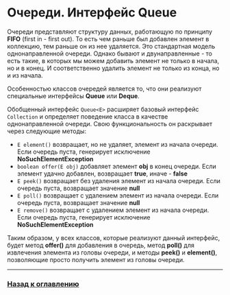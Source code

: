 # Очереди. Интерфейс Queue

Очереди представляют структуру данных, работающую по принципу **FIFO** (first in - first out).
То есть чем раньше был добавлен элемент в коллекцию, тем раньше он из нее удаляется.
Это стандартная модель однонаправленной очереди.
Однако бывают и двунаправленные - то есть такие, в которых мы можем добавить элемент не только в начала, но и в конец.
И соответственно удалить элемент не только из конца, но и из начала.

Особенностью классов очередей является то, что они реализуют специальные интерфейсы **Queue** или **Deque**.

Обобщенный интерфейс `Queue<E>` расширяет базовый интерфейс `Collection` и определяет поведение класса в качестве однонаправленной очереди.
Свою функциональность он раскрывает через следующие методы:

-   `E element()` возвращает, но не удаляет, элемент из начала очереди. 
    Если очередь пуста, генерирует исключение **NoSuchElementException**
-   `boolean offer(E obj)` добавляет элемент **obj** в конец очереди.
    Если элемент удачно добавлен, возвращает **true**, иначе - **false**
-   `E peek()` возвращает без удаления элемент из начала очереди.
    Если очередь пуста, возвращает значение **null**
-   `E poll()` возвращает с удалением элемент из начала очереди.
    Если очередь пуста, возвращает значение **null**
-   `E remove()` возвращает с удалением элемент из начала очереди.
    Если очередь пуста, генерирует исключение **NoSuchElementException**

Таким образом, у всех классов, которые реализуют данный интерфейс, будет метод **offer()** для добавления в очередь,
метод **poll()** для извлечения элемента из головы очереди,
и методы **peek()** и **element()**, позволяющие просто получить элемент из головы очереди.

---

### [Назад к оглавлению](./README.md)